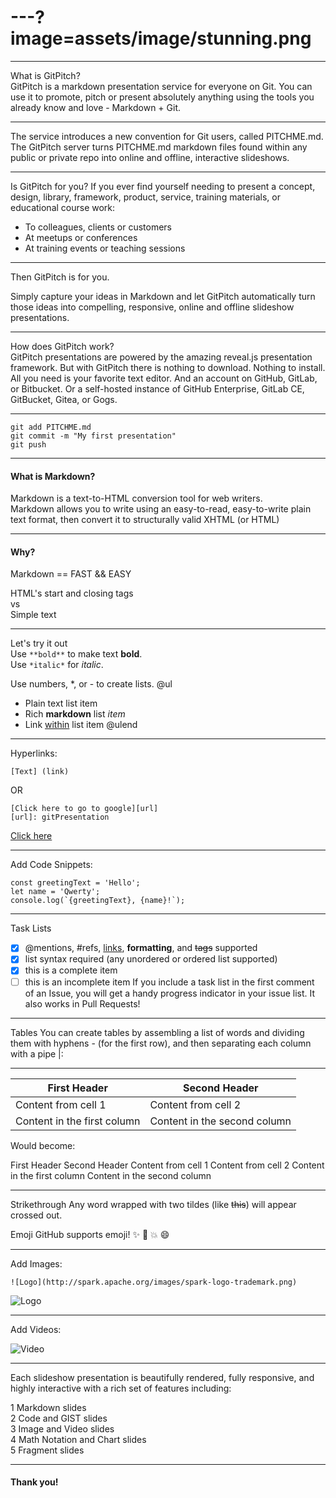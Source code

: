 # ---?image=assets/image/stunning.png

---

What is GitPitch?  
GitPitch is a markdown presentation service for everyone on Git. You can use it to promote, pitch or present absolutely anything using the tools you already know and love - Markdown + Git.

---
The service introduces a new convention for Git users, called PITCHME.md. The GitPitch server turns PITCHME.md markdown files found within any public or private repo into online and offline, interactive slideshows.

---
Is GitPitch for you?
If you ever find yourself needing to present a concept, design, library, framework, product, service, training materials, or educational course work:  

- To colleagues, clients or customers 
- At meetups or conferences 
- At training events or teaching sessions 

---

Then GitPitch is for you. 

Simply capture your ideas in Markdown and let GitPitch automatically turn those ideas into compelling, responsive, online and offline slideshow presentations.

---
How does GitPitch work?  
GitPitch presentations are powered by the amazing reveal.js presentation framework. But with GitPitch there is nothing to download. Nothing to install. All you need is your favorite text editor. And an account on GitHub, GitLab, or Bitbucket. Or a self-hosted instance of GitHub Enterprise, GitLab CE, GitBucket, Gitea, or Gogs.

---

```
git add PITCHME.md
git commit -m "My first presentation"
git push
```
---

#### What is Markdown?
Markdown is a text-to-HTML conversion tool for web writers.  
Markdown allows you to write using an easy-to-read, easy-to-write plain text format, then convert it to structurally valid XHTML (or HTML)

---

#### Why?

Markdown == FAST && EASY

HTML's start and closing tags  
 vs  
Simple text

---
Let's try it out  
Use ```**bold**``` to make text **bold**.  
Use ```*italic*``` for *italic*.

Use numbers, *, or - to create lists.
@ul
- Plain text list item
- Rich **markdown** list *item*
- Link [within](https://gitpitch.com) list item
@ulend
---

Hyperlinks:
```
[Text] (link)
```
OR
```
[Click here to go to google][url]
[url]: gitPresentation
```
[Click here][g]

[g]: README.md

---

Add Code Snippets:

```
const greetingText = 'Hello';
let name = 'Qwerty';
console.log(`{greetingText}, {name}!`);
```

---

Task Lists
- [x] @mentions, #refs, [links](), **formatting**, and <del>tags</del> supported
- [x] list syntax required (any unordered or ordered list supported)
- [x] this is a complete item
- [ ] this is an incomplete item
If you include a task list in the first comment of an Issue, you will get a handy progress indicator in your issue list. It also works in Pull Requests!
---
Tables
You can create tables by assembling a list of words and dividing them with hyphens - (for the first row), and then separating each column with a pipe |:

---
First Header | Second Header
------------ | -------------
Content from cell 1 | Content from cell 2
Content in the first column | Content in the second column
Would become:

First Header	Second Header
Content from cell 1	Content from cell 2
Content in the first column	Content in the second column

---
Strikethrough
Any word wrapped with two tildes (like ~~this~~) will appear crossed out.

Emoji
GitHub supports emoji! :sparkles: :camel: :boom: :smile:

---

Add Images:
```
![Logo](http://spark.apache.org/images/spark-logo-trademark.png)
```
![Logo](http://spark.apache.org/images/spark-logo-trademark.png)

---

Add Videos:

![Video](https://www.youtube.com/embed/mkiDkkdGGAQ)

---

Each slideshow presentation is beautifully rendered, fully responsive, and highly interactive with a rich set of features including:

1 Markdown slides  
2 Code and GIST slides    
3 Image and Video slides    
4 Math Notation and Chart slides  
5 Fragment slides  

---

#### Thank you!
